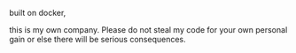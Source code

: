 built on docker, 

this is my own company. Please do not steal my code for your own personal gain or else there will be serious consequences.
